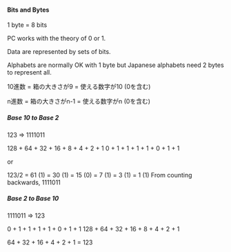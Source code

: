 #### Bits and Bytes

1 byte = 8 bits

PC works with the theory of 0 or 1.

Data are represented by sets of bits.

Alphabets are normally OK with 1 byte but Japanese alphabets need 2 bytes to represent all.

10進数 = 箱の大きさが9 = 使える数字が10 (0を含む)

n進数 = 箱の大きさがn-1 = 使える数字がn (0を含む)

##### Base 10 to Base 2
123 => 1111011

128 + 64 + 32 + 16 + 8 + 4 + 2 + 1
 0  +  1 +  1 +  1 + 1 + 0 + 1 + 1

or 

123/2 = 61 (1) = 30 (1) = 15 (0) = 7 (1) = 3 (1) = 1 (1)
From counting backwards, 1111011

##### Base 2 to Base 10

1111011 => 123

 0  +  1 +  1 +  1 + 1 + 0 + 1 + 1
128 + 64 + 32 + 16 + 8 + 4 + 2 + 1

64 + 32 + 16 + 4 + 2 + 1 = 123